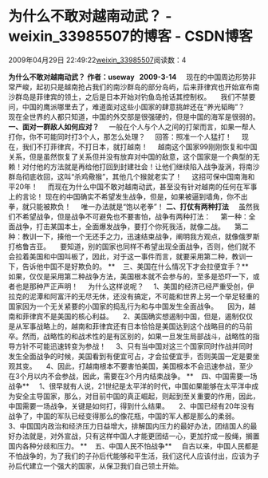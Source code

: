 # 为什么不敢对越南动武？ - weixin_33985507的博客 - CSDN博客
2009年04月29日 22:49:22[weixin_33985507](https://me.csdn.net/weixin_33985507)阅读数：4

**为什么不敢对越南动武？**
**作者：useway   2009-3-14**
    现在的中国周边形势非常严峻，起初只是越南抢占我们的南沙群岛的部分岛屿，后来菲律宾也开始宣布南沙群岛是菲律宾的领土，之后是日本开始对钓鱼岛抢话其控制权。
    我们不禁要问，中国的鹰派哪里去了，难道面对这些小国家的肆意挑衅还在“养光韬晦”？
    现在全世界的人都只知道，中国的外交部是很强硬的，但是中国的海军是很弱的。
**一、面对一群敌人如何应对？**
    一般在个人与个人之间的打架而言，如果一帮人打你，你不可能同时打3个人，那怎么处理？
    回答：照准一个人猛打！
    现在，我们不打菲律宾，不打日本，就打越南！
    越南这个国家99刚刚恢复和中国关系，但是虽然恢复了关系但并没有放弃对中国的敌意，这个国家是一个典型的无赖！对付他的方法就是再给他打回到封建社会！让他们继续陷入战争漩涡，将南沙群岛彻底收回，这叫“杀鸡儆猴”，其他几个猴就老实了！
    这招可保中国南海和平20年！
    而现在为什么中国不敢对越南动武，甚至没有针对越南的任何在军事上的言论！
现在的中国确实不希望发生战争，但是，如果被逼到墙角，你不出拳，就只能被欺负！
    唯一办法就是“饱以老拳”！
**二、打仗有两种打法**
    虽然我们不希望战争，但是战争不可避免也不要害怕，战争有两种打法：
    第一种：全面战争，打击某国本土，全面爆发战争，要打个你死我活，就像二战。
    第二种：教训一下，揍他一个无还手之力，迅速结束战争，阐明我方观点，就像俄罗斯打格鲁吉亚。
    要知道，别的国家也同样不希望出现全面战争，否则，他们就不会拉着美国和中国叫板了，因此，对于这一事件而言，就要采用第二种，教训一下，告诉他中国不是好欺负的。
**    三、美国在什么情况下才会拉便宜手？**
    如果，仅仅是采用第二种战争方法，美国根本就不会参与的，至多是恐吓一下，或者也是那种严正声明！
    为什么这样说呢？
    1、美国的经济已经严重受创，伊拉克的泥潭和阿富汗的无尽无休，还没有搞定，不可能和世界上另一个举足轻重的国家因为一个无关紧要的小国家的捣乱行为和与中国发生全面战争。
    因为，越南和菲律宾不是美国的核心利益。
    2、美国确实想遏制中国，但是，遏制仅仅是从军事战略上的，越南和菲律宾还有日本恰恰是美国达到这个战略目的的马前卒。然而，战略性的和战术性的是有区别的，如果一旦发生局部战斗，战略性的指导方针不可能迅速转变为参战！
    3、只有当中国对这三个国家同时作战并同时发生全面战争的时候，美国看到有便宜可占，才会拉便宜手，否则美国一定是要坐观其变。
    4、因此，打越南根本不要害怕美国，美国根本不会迅速参战，至少在3个月以内不会参战，因此，需要在3个月内结束战争。
**    四、中国需要一场战争**
    1、很早就有人说，21世纪是太平洋的时代，中国如果能够在太平洋中成为安全主导国家，那么，对目前中国的真正崛起，则起到至关重要的作用，因此，中国需要一场战争，关键是如何打，得到什么结果。
    2、中国已经有20年没有战争了，中国的军队已经变得那么的像花瓶，中国的军人都是那么的柔弱。
    3、中国国内政治和经济压力日益增大，排解国内压力的最好办法，团结国人的最好办法就是，对外宣战，只有这样中国人才能更团结一心，更加拧成一股绳，搁置国内各种分歧和压力。
**    五、中国人民不怕战争**
    自古以来，中国人民都是不怕战争的，为了我们的子孙后代能够和平生活，我们这代人应该付出，应该为子孙后代建立一个强大的国家，从保卫我们自己领土开始。
